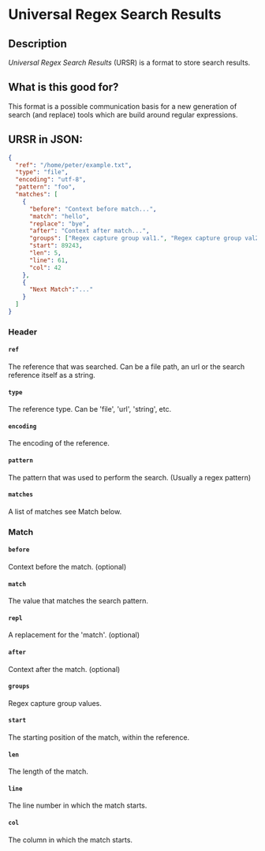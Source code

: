 # Universal Regex Search Results

## Description

*Universal Regex Search Results* (URSR) is a format to store search results.

## What is this good for?

This format is a possible communication basis for a new generation of search (and replace) tools which are build around regular expressions.


## URSR in JSON:

```json
{
  "ref": "/home/peter/example.txt",
  "type": "file",
  "encoding": "utf-8",
  "pattern": "foo",
  "matches": [
    {
      "before": "Context before match...",
      "match": "hello",
      "replace": "bye",
      "after": "Context after match...",
      "groups": ["Regex capture group val1.", "Regex capture group val2"],
      "start": 89243,
      "len": 5,
      "line": 61,
      "col": 42
    },
    {
      "Next Match":"..."
    }
  ]
}
```

### Header

#### `ref`


The reference that was searched. Can be a file path, an url or the search 
reference itself as a string.

#### `type`

The reference type. Can be 'file', 'url', 'string', etc.

#### `encoding`

The encoding of the reference.

#### `pattern`

The pattern that was used to perform the search. (Usually a regex pattern)

#### `matches`

A list of matches see Match below. 


### Match

#### `before`

Context before the match. (optional)

#### `match`

The value that matches the search pattern.

#### `repl`

A replacement for the 'match'. (optional)

#### `after`

Context after the match. (optional)

#### `groups`

Regex capture group values.

#### `start`

The starting position of the match, within the reference.

#### `len`

The length of the match.

#### `line`

The line number in which the match starts.

#### `col`

The column in which the match starts.



